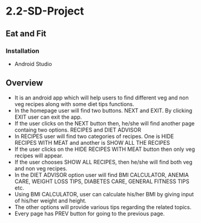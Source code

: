 # 2.2-SD-Project

## Eat and Fit

### Installation
- Android Studio

## Overview
- It is an android app which will help users to find different veg and non veg recipes along with some diet tips functions.
- In the homepage user will find two buttons. NEXT and EXIT. By clicking EXIT user can exit the app.
- If the user clicks on the NEXT button then, he/she will find another page containg two options. RECIPES and DIET ADVISOR
- In RECIPES user will find two categories of recipes. One is HIDE RECIPES WITH MEAT and another is SHOW ALL THE RECIPES
- If the user clicks on the HIDE RECIPES WITH MEAT button then only veg recipes will appear.
- If the user chooses SHOW ALL RECIPES, then he/she will find both veg and non veg recipes.
- In the DIET ADVISOR option user will find BMI CALCULATOR, ANEMIA CARE, WEIGHT LOSS TIPS, DIABETES CARE, GENERAL FITNESS TIPS etc.
- Using BMI CALCULATOR, user can calculate his/her BMI by giving input of his/her weight and height.
- The other options will provide various tips regarding the related topics.
- Every page has PREV button for going to the previous page.
